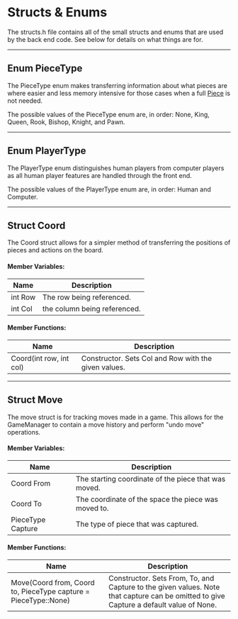 # Structs & Enums #
The structs.h file contains all of the small structs and enums that are used by the back end code. See below for details on what things are for.

---------------------------
## Enum PieceType ##
The PieceType enum makes transferring information about what pieces are where easier and less memory intensive for those cases when a full [Piece](https://bitbucket.org/ataylor13/chess_mob/wiki/Designs/Backend/Piece) is not needed.

The possible values of the PieceType enum are, in order: None, King, Queen, Rook, Bishop, Knight, and Pawn.

---------------------------
## Enum PlayerType ##
The PlayerType enum distinguishes human players from computer players as all human player features are handled through the front end.

The possible values of the PlayerType enum are, in order: Human and Computer.

---------------------------
## Struct Coord ##
The Coord struct allows for a simpler method of transferring the positions of pieces and actions on the board.

#### Member Variables: ####

Name				 | Description
-------------------- | -------------
int Row		| The row being referenced.
int Col		| the column being referenced.

#### Member Functions: ####

Name				 | Description
-------------------- | -------------
Coord(int row, int col)	| Constructor. Sets Col and Row with the given values.

---------------------------
## Struct Move ##
The move struct is for tracking moves made in a game. This allows for the GameManager to contain a move history and perform "undo move" operations.

#### Member Variables: ####

Name				 | Description
-------------------- | -------------
Coord From			 | The starting coordinate of the piece that was moved.
Coord To			 | The coordinate of the space the piece was moved to.
PieceType Capture	 | The type of piece that was captured.

#### Member Functions: ####

Name				 | Description
-------------------- | -------------
Move(Coord from, Coord to, PieceType capture = PieceType::None)	| Constructor. Sets From, To, and Capture to the given values. Note that capture can be omitted to give Capture a default value of None.